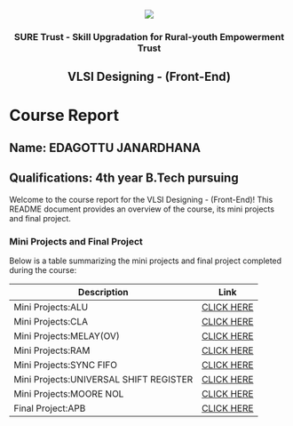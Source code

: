 <!-- PROJECT LOGO -->
<br />

<div align="center">
   <img src='https://user-images.githubusercontent.com/73131499/166115643-d3187f47-d38f-41b2-ae42-5ecbbc60de14.png' />


<h3 align="center">SURE Trust - Skill Upgradation for Rural-youth Empowerment Trust</h3>
  <h2>VLSI Designing - (Front-End)</h2>
</div>

# Course Report

## Name: EDAGOTTU JANARDHANA

## Qualifications: 4th year B.Tech pursuing

Welcome to the course report for the VLSI Designing - (Front-End)! This README document provides an overview of the course, its mini projects and final project.

### Mini Projects and Final Project

Below is a table summarizing the mini projects and final project completed during the course:

| Description                               | Link                                    |
|-------------------------------------------|-----------------------------------------|
| Mini Projects:ALU    | [CLICK HERE](https://github.com/sure-trust/G9_VLSI/tree/main/Mini%20Projects/EDAGOTTU%20JANARDHANA/ALU)|
| Mini Projects:CLA    | [CLICK HERE](https://github.com/sure-trust/G9_VLSI/tree/main/Mini%20Projects/EDAGOTTU%20JANARDHANA/Carry_A_Look_Adder)|
| Mini Projects:MELAY(OV)   | [CLICK HERE](https://github.com/sure-trust/G9_VLSI/tree/main/Mini%20Projects/EDAGOTTU%20JANARDHANA/Mealy_sequence_detector_ov)|
| Mini Projects:RAM  | [CLICK HERE](https://github.com/sure-trust/G9_VLSI/tree/main/Mini%20Projects/EDAGOTTU%20JANARDHANA/RAM)|
| Mini Projects:SYNC FIFO  | [CLICK HERE](https://github.com/sure-trust/G9_VLSI/tree/main/Mini%20Projects/EDAGOTTU%20JANARDHANA/Synchronous_FIFO)|
| Mini Projects:UNIVERSAL SHIFT REGISTER  | [CLICK HERE](https://github.com/sure-trust/G9_VLSI/tree/main/Mini%20Projects/EDAGOTTU%20JANARDHANA/Universal_Shift_Register)|
| Mini Projects:MOORE NOL  | [CLICK HERE](https://github.com/sure-trust/G9_VLSI/tree/main/Mini%20Projects/EDAGOTTU%20JANARDHANA/moore_sequence_detector_nol)|
| Final Project:APB      | [CLICK HERE](https://github.com/sure-trust/G9_VLSI/tree/main/Final%20Capstone%20Project/EDAGOTTU%20JANARDHANA/APB_PROTOCOL)|
